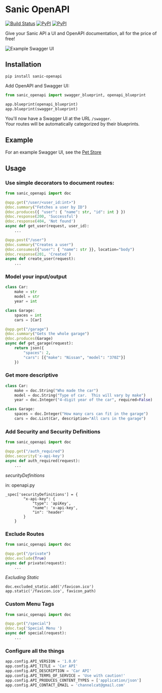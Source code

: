 # Sanic OpenAPI

[![Build Status](https://travis-ci.org/channelcat/sanic-openapi.svg?branch=master)](https://travis-ci.org/channelcat/sanic-openapi)
[![PyPI](https://img.shields.io/pypi/v/sanic-openapi.svg)](https://pypi.python.org/pypi/sanic-openapi/)
[![PyPI](https://img.shields.io/pypi/pyversions/sanic-openapi.svg)](https://pypi.python.org/pypi/sanic-openapi/)

Give your Sanic API a UI and OpenAPI documentation, all for the price of free!

![Example Swagger UI](images/code-to-ui.png?raw=true "Swagger UI")

## Installation

```shell
pip install sanic-openapi
```

Add OpenAPI and Swagger UI:

```python
from sanic_openapi import swagger_blueprint, openapi_blueprint

app.blueprint(openapi_blueprint)
app.blueprint(swagger_blueprint)
```

You'll now have a Swagger UI at the URL `/swagger`.  
Your routes will be automatically categorized by their blueprints.

## Example

For an example Swagger UI, see the [Pet Store](http://petstore.swagger.io/)

## Usage

### Use simple decorators to document routes:

```python
from sanic_openapi import doc

@app.get("/user/<user_id:int>")
@doc.summary("Fetches a user by ID")
@doc.produces({ "user": { "name": str, "id": int } })
@doc.response(200, 'Successful')
@doc.response(404, 'Not found')
async def get_user(request, user_id):
    ...

@app.post("/user")
@doc.summary("Creates a user")
@doc.consumes({"user": { "name": str }}, location="body")
@doc.response(201, 'Created')
async def create_user(request):
    ...
```

### Model your input/output

```python
class Car:
    make = str
    model = str
    year = int

class Garage:
    spaces = int
    cars = [Car]

@app.get("/garage")
@doc.summary("Gets the whole garage")
@doc.produces(Garage)
async def get_garage(request):
    return json({
        "spaces": 2,
        "cars": [{"make": "Nissan", "model": "370Z"}]
    })

```

### Get more descriptive

```python
class Car:
    make = doc.String("Who made the car")
    model = doc.String("Type of car.  This will vary by make")
    year = doc.Integer("4-digit year of the car", required=False)

class Garage:
    spaces = doc.Integer("How many cars can fit in the garage")
    cars = doc.List(Car, description="All cars in the garage")
```

### Add Security and Security Definitions

```python
from sanic_openapi import doc

@app.get("/auth_required")
@doc.security('x-api-key')
async def auth_required(request):
    ...
```
*securityDefinitions* 

in: openapi.py
```
_spec['securityDefinitions'] = {
        "x-api-key": {
            "type": 'apiKey',
            "name": 'x-api-key',
            "in": 'header'
        }
    }
```

### Exclude Routes
```python
from sanic_openapi import doc

@app.get("/private")
@doc.exclude(True)
async def private(request):
    ...
```

*Excluding Static*
```
doc.excluded_static.add('/favicon.ico')
app.static('/favicon.ico', favicon_path)
```

### Custom Menu Tags
```python
from sanic_openapi import doc

@app.get("/special")
@doc.tag('Special Menu ')
async def special(request):
    ...
```

### Configure all the things

```python
app.config.API_VERSION = '1.0.0'
app.config.API_TITLE = 'Car API'
app.config.API_DESCRIPTION = 'Car API'
app.config.API_TERMS_OF_SERVICE = 'Use with caution!'
app.config.API_PRODUCES_CONTENT_TYPES = ['application/json']
app.config.API_CONTACT_EMAIL = 'channelcat@gmail.com'
```